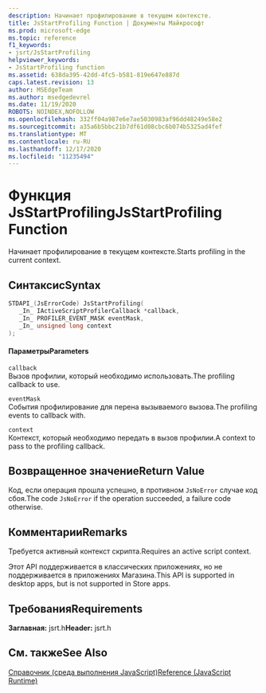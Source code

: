 ```yaml
---
description: Начинает профилирование в текущем контексте.
title: JsStartProfiling Function | Документы Майкрософт
ms.prod: microsoft-edge
ms.topic: reference
f1_keywords:
- jsrt/JsStartProfiling
helpviewer_keywords:
- JsStartProfiling function
ms.assetid: 638da395-42dd-4fc5-b581-819e647e887d
caps.latest.revision: 13
author: MSEdgeTeam
ms.author: msedgedevrel
ms.date: 11/19/2020
ROBOTS: NOINDEX,NOFOLLOW
ms.openlocfilehash: 332ff04a987e6e7ae5030983af96dd48249e58e2
ms.sourcegitcommit: a35a6b5bbc21b7df61d08cbc6b074b5325ad4fef
ms.translationtype: MT
ms.contentlocale: ru-RU
ms.lasthandoff: 12/17/2020
ms.locfileid: "11235494"
---
```

# <span data-ttu-id="278f2-103">Функция JsStartProfiling</span><span class="sxs-lookup"><span data-stu-id="278f2-103">JsStartProfiling Function</span></span>

<span data-ttu-id="278f2-104">Начинает профилирование в текущем контексте.</span><span class="sxs-lookup"><span data-stu-id="278f2-104">Starts profiling in the current context.</span></span>  
  
## <span data-ttu-id="278f2-105">Синтаксис</span><span class="sxs-lookup"><span data-stu-id="278f2-105">Syntax</span></span>  
  
```cpp  
STDAPI_(JsErrorCode) JsStartProfiling(  
   _In_ IActiveScriptProfilerCallback *callback,  
   _In_ PROFILER_EVENT_MASK eventMask,  
   _In_ unsigned long context  
);  
```  
  
#### <span data-ttu-id="278f2-106">Параметры</span><span class="sxs-lookup"><span data-stu-id="278f2-106">Parameters</span></span>  
 `callback`  
 <span data-ttu-id="278f2-107">Вызов профилии, который необходимо использовать.</span><span class="sxs-lookup"><span data-stu-id="278f2-107">The profiling callback to use.</span></span>  
  
 `eventMask`  
 <span data-ttu-id="278f2-108">События профилирование для перена вызываемого вызова.</span><span class="sxs-lookup"><span data-stu-id="278f2-108">The profiling events to callback with.</span></span>  
  
 `context`  
 <span data-ttu-id="278f2-109">Контекст, который необходимо передать в вызов профилии.</span><span class="sxs-lookup"><span data-stu-id="278f2-109">A context to pass to the profiling callback.</span></span>  
  
## <span data-ttu-id="278f2-110">Возвращенное значение</span><span class="sxs-lookup"><span data-stu-id="278f2-110">Return Value</span></span>  
 <span data-ttu-id="278f2-111">Код, если операция прошла успешно, в противном `JsNoError` случае код сбоя.</span><span class="sxs-lookup"><span data-stu-id="278f2-111">The code `JsNoError` if the operation succeeded, a failure code otherwise.</span></span>  
  
## <span data-ttu-id="278f2-112">Комментарии</span><span class="sxs-lookup"><span data-stu-id="278f2-112">Remarks</span></span>  
 <span data-ttu-id="278f2-113">Требуется активный контекст скрипта.</span><span class="sxs-lookup"><span data-stu-id="278f2-113">Requires an active script context.</span></span>  
  
 <span data-ttu-id="278f2-114">Этот API поддерживается в классических приложениях, но не поддерживается в приложениях Магазина.</span><span class="sxs-lookup"><span data-stu-id="278f2-114">This API is supported in desktop apps, but is not supported in Store apps.</span></span>  
  
## <span data-ttu-id="278f2-115">Требования</span><span class="sxs-lookup"><span data-stu-id="278f2-115">Requirements</span></span>  
 <span data-ttu-id="278f2-116">**Заглавная:** jsrt.h</span><span class="sxs-lookup"><span data-stu-id="278f2-116">**Header:** jsrt.h</span></span>  
  
## <span data-ttu-id="278f2-117">См. также</span><span class="sxs-lookup"><span data-stu-id="278f2-117">See Also</span></span>  
 [<span data-ttu-id="278f2-118">Справочник (среда выполнения JavaScript)</span><span class="sxs-lookup"><span data-stu-id="278f2-118">Reference (JavaScript Runtime)</span></span>](../chakra-hosting/reference-javascript-runtime.md)
